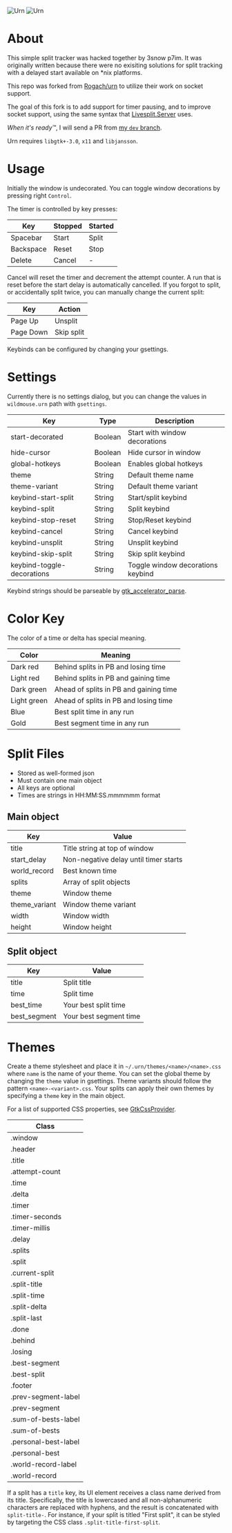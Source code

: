 ![Urn](http://i.imgur.com/T6cknpk.png)
![Urn](http://i.imgur.com/1ivi9EZ.png)

# About

This simple split tracker was hacked together by 3snow p7im.
It was originally written because there were no exisiting
solutions for split tracking with a delayed start available
on \*nix platforms.

This repo was forked from [Rogach/urn](https://github.com/Rogach/urn)
to utilize their work on socket support.

The goal of this fork is to add support for timer pausing,
and to improve socket support, using the same syntax that
[Livesplit.Server](https://github.com/LiveSplit/LiveSplit.Server)
uses.

*When it's ready™*, I will send a PR from
[my `dev` branch](https://github.com/xPMo/urn/tree/dev).

Urn requires `libgtk+-3.0`, `x11` and `libjansson`.

# Usage

Initially the window is undecorated. You can toggle window decorations
by pressing right ```Control```.

The timer is controlled by key presses:

| Key        | Stopped | Started |
|------------|---------|---------|
| Spacebar   | Start   | Split   |
| Backspace  | Reset   | Stop    |
| Delete     | Cancel  | -       |

Cancel will reset the timer and decrement the attempt counter.
A run that is reset before the start delay is automatically
cancelled. If you forgot to split, or accidentally split twice,
you can manually change the current split:

| Key       | Action      |
|-----------|-------------|
| Page Up   | Unsplit     |
| Page Down | Skip split  |

Keybinds can be configured by changing your gsettings.

# Settings

Currently there is no settings dialog, but you can change
the values in ```wildmouse.urn``` path with ```gsettings```.

| Key                        | Type    | Description                       |
|----------------------------|---------|-----------------------------------|
| start-decorated            | Boolean | Start with window decorations     |
| hide-cursor                | Boolean | Hide cursor in window             |
| global-hotkeys             | Boolean | Enables global hotkeys            |
| theme                      | String  | Default theme name                |
| theme-variant              | String  | Default theme variant             |
| keybind-start-split        | String  | Start/split keybind               |
| keybind-split              | String  | Split keybind                     |
| keybind-stop-reset         | String  | Stop/Reset keybind                |
| keybind-cancel             | String  | Cancel keybind                    |
| keybind-unsplit            | String  | Unsplit keybind                   |
| keybind-skip-split         | String  | Skip split keybind                |
| keybind-toggle-decorations | String  | Toggle window decorations keybind |

Keybind strings should be parseable by
[gtk_accelerator_parse](https://developer.gnome.org/gtk3/stable/gtk3-Keyboard-Accelerators.html#gtk-accelerator-parse).

# Color Key

The color of a time or delta has special meaning.

| Color       | Meaning                                |
|-------------|----------------------------------------|
| Dark red    | Behind splits in PB and losing time    |
| Light red   | Behind splits in PB and gaining time   |
| Dark green  | Ahead of splits in PB and gaining time |
| Light green | Ahead of splits in PB and losing time  |
| Blue        | Best split time in any run             |
| Gold        | Best segment time in any run           |

# Split Files

* Stored as well-formed json
* Must contain one main object
* All keys are optional
* Times are strings in HH:MM:SS.mmmmmm format

## Main object

| Key           | Value                                 |
|---------------|---------------------------------------|
| title         | Title string at top of window         |
| start_delay   | Non-negative delay until timer starts |
| world_record  | Best known time                       |
| splits        | Array of split objects                |
| theme         | Window theme                          |
| theme_variant | Window theme variant                  |
| width         | Window width                          |
| height        | Window height                         |

## Split object

| Key          | Value                  |
|--------------|------------------------|
| title        | Split title            |
| time         | Split time             |
| best_time    | Your best split time   |
| best_segment | Your best segment time |

# Themes

Create a theme stylesheet and place it
in ```~/.urn/themes/<name>/<name>.css``` where ```name```
is the name of your theme. You can set the global theme by
changing the ```theme``` value in gsettings. Theme variants
should follow the pattern ```<name>-<variant>.css```.
Your splits can apply their own themes by specifying
a ```theme``` key in the main object.

For a list of supported CSS properties, see
[GtkCssProvider](https://developer.gnome.org/gtk3/stable/GtkCssProvider.html).

| Class                   |
|-------------------------|
| .window                 |
| .header                 |
| .title                  |
| .attempt-count          |
| .time                   |
| .delta                  |
| .timer                  |
| .timer-seconds          |
| .timer-millis           |
| .delay                  |
| .splits                 |
| .split                  |
| .current-split          |
| .split-title            |
| .split-time             |
| .split-delta            | 
| .split-last             |
| .done                   |
| .behind                 |
| .losing                 |
| .best-segment           |
| .best-split             |
| .footer                 |
| .prev-segment-label |
| .prev-segment       |
| .sum-of-bests-label     |
| .sum-of-bests           |
| .personal-best-label    |
| .personal-best          |
| .world-record-label     |
| .world-record           |

If a split has a ```title``` key, its UI element receives a class
name derived from its title. Specifically, the title is lowercased
and all non-alphanumeric characters are replaced with hyphens, and
the result is concatenated with ```split-title-```. For instance,
if your split is titled "First split", it can be styled by
targeting the CSS class ```.split-title-first-split```.

